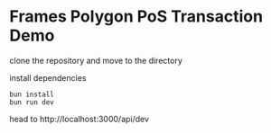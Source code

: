 # Frames Polygon PoS Transaction Demo

clone the repository and move to the directory

install dependencies

```
bun install
bun run dev
```

head to http://localhost:3000/api/dev
